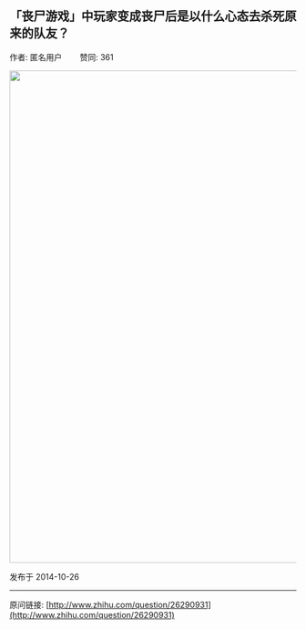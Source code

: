 ## 「丧尸游戏」中玩家变成丧尸后是以什么心态去杀死原来的队友？

作者: 匿名用户&nbsp;&nbsp;&nbsp;&nbsp;&nbsp;&nbsp;&nbsp;&nbsp;赞同: 361


<img src="http://pic4.zhimg.com/99c948c252b5b7772a3521c337bba203_b.jpg" data-rawwidth="864" data-rawheight="588" class="origin_image zh-lightbox-thumb" width="864" data-original="http://pic4.zhimg.com/99c948c252b5b7772a3521c337bba203_r.jpg">



发布于 2014-10-26



---
原问链接: [http://www.zhihu.com/question/26290931](http://www.zhihu.com/question/26290931)